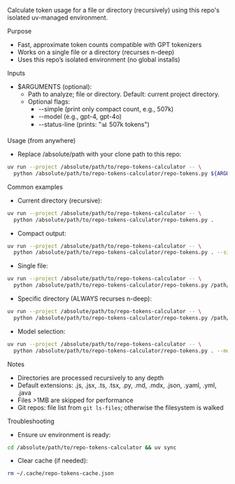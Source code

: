 Calculate token usage for a file or directory (recursively) using this repo's isolated uv-managed environment.

Purpose
- Fast, approximate token counts compatible with GPT tokenizers
- Works on a single file or a directory (recurses n-deep)
- Uses this repo’s isolated environment (no global installs)

Inputs
- $ARGUMENTS (optional):
  - Path to analyze; file or directory. Default: current project directory.
  - Optional flags:
    - --simple (print only compact count, e.g., 507k)
    - --model <name> (e.g., gpt-4, gpt-4o)
    - --status-line (prints: "📊 507k tokens")

Usage (from anywhere)
- Replace /absolute/path with your clone path to this repo:
```bash
uv run --project /absolute/path/to/repo-tokens-calculator -- \
  python /absolute/path/to/repo-tokens-calculator/repo-tokens.py ${ARGUMENTS:-.}
```

Common examples
- Current directory (recursive):
```bash
uv run --project /absolute/path/to/repo-tokens-calculator -- \
  python /absolute/path/to/repo-tokens-calculator/repo-tokens.py .
```
- Compact output:
```bash
uv run --project /absolute/path/to/repo-tokens-calculator -- \
  python /absolute/path/to/repo-tokens-calculator/repo-tokens.py . --simple
```
- Single file:
```bash
uv run --project /absolute/path/to/repo-tokens-calculator -- \
  python /absolute/path/to/repo-tokens-calculator/repo-tokens.py /path/to/file.ext --simple
```
- Specific directory (ALWAYS recurses n-deep):
```bash
uv run --project /absolute/path/to/repo-tokens-calculator -- \
  python /absolute/path/to/repo-tokens-calculator/repo-tokens.py /path/to/dir
```
- Model selection:
```bash
uv run --project /absolute/path/to/repo-tokens-calculator -- \
  python /absolute/path/to/repo-tokens-calculator/repo-tokens.py . --model gpt-4o --simple
```

Notes
- Directories are processed recursively to any depth
- Default extensions: .js, .jsx, .ts, .tsx, .py, .md, .mdx, .json, .yaml, .yml, .java
- Files >1MB are skipped for performance
- Git repos: file list from `git ls-files`; otherwise the filesystem is walked

Troubleshooting
- Ensure uv environment is ready:
```bash
cd /absolute/path/to/repo-tokens-calculator && uv sync
```
- Clear cache (if needed):
```bash
rm ~/.cache/repo-tokens-cache.json
```
